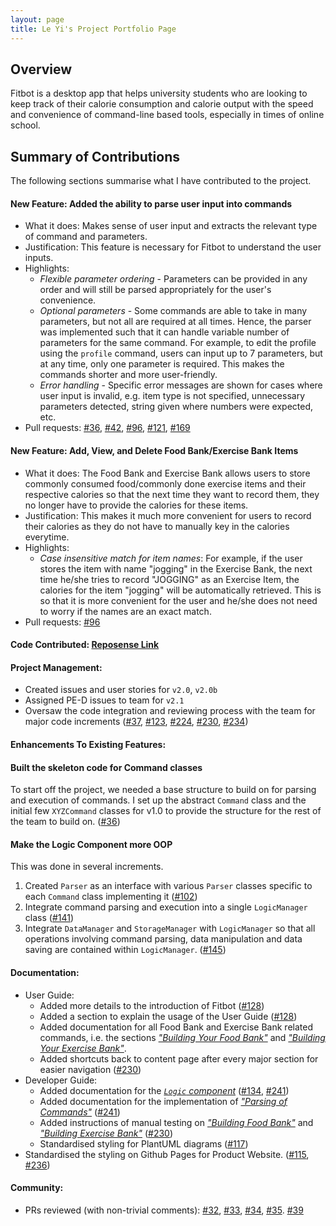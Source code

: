 ```yaml
---
layout: page
title: Le Yi's Project Portfolio Page
---
```


## Overview
Fitbot is a desktop app that helps university students who are looking to keep track of their calorie consumption and calorie
output with the speed and convenience of command-line based tools, especially in times of online school.

## Summary of Contributions
The following sections summarise what I have contributed to the project.

#### **New Feature**: Added the ability to parse user input into commands
- What it does: Makes sense of user input and extracts the relevant type of command and parameters.
- Justification: This feature is necessary for Fitbot to understand the user inputs.
- Highlights:
  - _Flexible parameter ordering_ - Parameters can be provided in any order and will still be parsed appropriately for the user's convenience.
  - _Optional parameters_ - Some commands are able to take in many parameters, but not all are required at all times. Hence, the parser was implemented such that it can handle variable number of parameters for the same command. For example, to edit the profile using the `profile` command, users can input up to 7 parameters, but at any time, only one parameter is required. 
  This makes the commands shorter and more user-friendly.
  - _Error handling_ - Specific error messages are shown for cases where user input is invalid, e.g. item type is not specified, unnecessary parameters detected, string given where numbers were expected, etc. 
- Pull requests: [#36](https://github.com/AY2122S1-CS2113T-F14-2/tp/pull/36), [#42](https://github.com/AY2122S1-CS2113T-F14-2/tp/pull/42), [#96](https://github.com/AY2122S1-CS2113T-F14-2/tp/pull/96), [#121](https://github.com/AY2122S1-CS2113T-F14-2/tp/pull/121), [#169](https://github.com/AY2122S1-CS2113T-F14-2/tp/pull/169)


#### **New Feature**: Add, View, and Delete Food Bank/Exercise Bank Items
- What it does: The Food Bank and Exercise Bank allows users to store commonly consumed food/commonly done exercise items and their respective calories so that the next time they want to record them, they no longer have to provide the calories for these items. 
- Justification: This makes it much more convenient for users to record their calories as they do not have to manually key in the calories everytime.
- Highlights: 
  - _Case insensitive match for item names_: For example, if the user stores the item with name "jogging" in the Exercise Bank, the next time he/she tries to record "JOGGING" as an Exercise Item, the calories for the item "jogging" will be automatically retrieved. This is so that it is more convenient for the user and he/she does not need to worry if the names are an exact match. 
- Pull requests: [#96](https://github.com/AY2122S1-CS2113T-F14-2/tp/pull/96)




#### **Code Contributed**:  [Reposense Link](https://nus-cs2113-ay2122s1.github.io/tp-dashboard/?search=&sort=groupTitle&sortWithin=title&timeframe=commit&mergegroup=&groupSelect=groupByRepos&breakdown=true&checkedFileTypes=docs~functional-code~test-code~other&since=2021-09-25&tabOpen=true&tabType=authorship&tabAuthor=tlyi&tabRepo=AY2122S1-CS2113T-F14-2%2Ftp%5Bmaster%5D&authorshipIsMergeGroup=false&authorshipFileTypes=docs~functional-code~test-code~other&authorshipIsBinaryFileTypeChecked=false)


#### **Project Management**:
- Created issues and user stories for `v2.0`, `v2.0b`
- Assigned PE-D issues to team for `v2.1`
- Oversaw the code integration and reviewing process with the team for major code increments 
([#37](https://github.com/AY2122S1-CS2113T-F14-2/tp/pull/37), 
[#123](https://github.com/AY2122S1-CS2113T-F14-2/tp/pull/123),
[#224](https://github.com/AY2122S1-CS2113T-F14-2/tp/pull/224),
 [#230](https://github.com/AY2122S1-CS2113T-F14-2/tp/pull/230),
[#234](https://github.com/AY2122S1-CS2113T-F14-2/tp/pull/234/files))


#### **Enhancements To Existing Features**:

#### **Built the skeleton code for Command classes**
To start off the project, we needed a base structure to build on for parsing and execution of commands. I set up the abstract `Command` class and the initial few `XYZCommand` classes for v1.0 to provide the structure for the rest of the team to build on.
([#36](https://github.com/AY2122S1-CS2113T-F14-2/tp/pull/36))

#### **Make the Logic Component more OOP**

This was done in several increments.
1. Created `Parser` as an interface with various `Parser` classes specific to each `Command` class implementing it ([#102](https://github.com/AY2122S1-CS2113T-F14-2/tp/pull/102))
2. Integrate command parsing and execution into a single `LogicManager` class ([#141](https://github.com/AY2122S1-CS2113T-F14-2/tp/pull/141))
3. Integrate `DataManager` and `StorageManager` with `LogicManager` so that all operations involving command parsing, data manipulation and data saving are contained within `LogicManager`. ([#145](https://github.com/AY2122S1-CS2113T-F14-2/tp/pull/145))



#### **Documentation**:
- User Guide:
  - Added more details to the introduction of Fitbot ([#128](https://github.com/AY2122S1-CS2113T-F14-2/tp/pull/128))
  - Added a section to explain the usage of the User Guide ([#128](https://github.com/AY2122S1-CS2113T-F14-2/tp/pull/128))
  - Added documentation for all Food Bank and Exercise Bank related commands, i.e. the sections [_"Building Your Food Bank"_](https://ay2122s1-cs2113t-f14-2.github.io/tp/UserGuide.html#45-building-your-food-bank) and [_"Building Your Exercise Bank"_](https://ay2122s1-cs2113t-f14-2.github.io/tp/UserGuide.html#46-building-your-exercise-bank).
  - Added shortcuts back to content page after every major section for easier navigation ([#230](https://github.com/AY2122S1-CS2113T-F14-2/tp/pull/230))
- Developer Guide:
  - Added documentation for the [_`Logic` component_](https://ay2122s1-cs2113t-f14-2.github.io/tp/DeveloperGuide.html#logic-component) ([#134](https://github.com/AY2122S1-CS2113T-F14-2/tp/pull/134), [#241](https://github.com/AY2122S1-CS2113T-F14-2/tp/pull/241))
  - Added documentation for the implementation of [_"Parsing of Commands"_](https://ay2122s1-cs2113t-f14-2.github.io/tp/DeveloperGuide.html#parsing-of-commands) ([#241](https://github.com/AY2122S1-CS2113T-F14-2/tp/pull/241))
  - Added instructions of manual testing on [_"Building Food Bank"_](https://ay2122s1-cs2113t-f14-2.github.io/tp/DeveloperGuide.html#building-food-bank) and [_"Building Exercise Bank"_](https://ay2122s1-cs2113t-f14-2.github.io/tp/DeveloperGuide.html#building-exercise-bank) ([#230](https://github.com/AY2122S1-CS2113T-F14-2/tp/pull/230))
  - Standardised styling for PlantUML diagrams ([#117](https://github.com/AY2122S1-CS2113T-F14-2/tp/pull/117))
- Standardised the styling on Github Pages for Product Website. ([#115](https://github.com/AY2122S1-CS2113T-F14-2/tp/pull/115), [#236](https://github.com/AY2122S1-CS2113T-F14-2/tp/pull/236))


#### **Community**: 
- PRs reviewed (with non-trivial comments): [#32](https://github.com/AY2122S1-CS2113T-F14-2/tp/pull/32), [#33](https://github.com/AY2122S1-CS2113T-F14-2/tp/pull/33), [#34](https://github.com/AY2122S1-CS2113T-F14-2/tp/pull/34), [#35](https://github.com/AY2122S1-CS2113T-F14-2/tp/pull/35). [#39](https://github.com/AY2122S1-CS2113T-F14-2/tp/pull/39)

